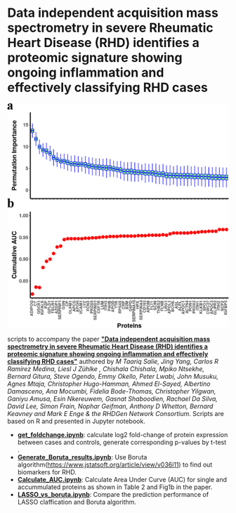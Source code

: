 
# Data independent acquisition mass spectrometry in severe Rheumatic Heart Disease (RHD) identifies a proteomic signature showing ongoing inflammation and effectively classifying RHD cases
![ScreenShot](Data/Fig1.png)


 scripts to accompany the paper [**"Data independent acquisition mass spectrometry in severe Rheumatic Heart Disease (RHD) identifies a proteomic signature showing ongoing inflammation and effectively classifying RHD cases"**](https://github.com/jyangUK/Rheumatic_heart_disease/blob/master/RHD_270921.R1.docx) authored by <i>M Taariq Salie, Jing Yang,  Carlos R Ramírez Medina, Liesl J Zühlke , Chishala Chishala, Mpiko Ntsekhe, Bernard Gitura, Steve Ogendo, Emmy Okello, Peter Lwabi, John Musuku, Agnes Mtaja, Christopher Hugo-Hamman, Ahmed El-Sayed, Albertino Damasceno, Ana Mocumbi, Fidelia Bode-Thomas, Christopher Yilgwan, Ganiyu Amusa, Esin Nkereuwem, Gasnat Shaboodien, Rachael Da Silva, David Lee, Simon Frain, Nophar Geifman, Anthony D Whetton, Bernard Keavney and  Mark E Enge &  the RHDGen Network Consortium</i>. Scripts are based on R and presented in Jupyter notebook. 

- [**get_foldchange.ipynb**](https://github.com/jyangUK/Rheumatic_heart_disease/blob/master/get_foldchange.ipynb): calculate log2 fold-change of protein expression between cases and controls, generate corresponding p-values by t-test .
- [**Generate_Boruta_results.ipynb**](https://github.com/jyangUK/Rheumatic_heart_disease/blob/master/Generate_Boruta_results.ipynb): Use Boruta algorithm(https://www.jstatsoft.org/article/view/v036i11) to find out biomarkers for RHD.
- [**Calculate_AUC.ipynb**](https://github.com/jyangUK/Rheumatic_heart_disease/blob/master/Calculate_AUC.ipynb): Calculate Area Under Curve (AUC) for single and accummulated proteins as shown in Table 2 and Fig1b in the paper.
- [**LASSO_vs_boruta.ipynb**](https://github.com/jyangUK/Rheumatic_heart_disease/blob/master/LASSO_vs_boruta.ipynb): Compare the prediction performance of LASSO claffication and Boruta algorithm.
